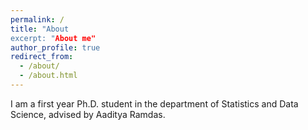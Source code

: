 ```yaml
---
permalink: /
title: "About
excerpt: "About me"
author_profile: true
redirect_from: 
  - /about/
  - /about.html
---
```


I am a first year Ph.D. student in the department of Statistics and Data Science, advised by Aaditya Ramdas.